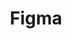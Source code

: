 ---
title: "Figma"
level: 2
category: "other-software"
tags:
  - "ios"
description: "I have started using Figma in 2017 to design and prototype the iOS application for my budgeting app."
lastUsed: "Recently"
projects:
  - title: "A Budgeting Application"
    uri: personal-budgeting-app
---
